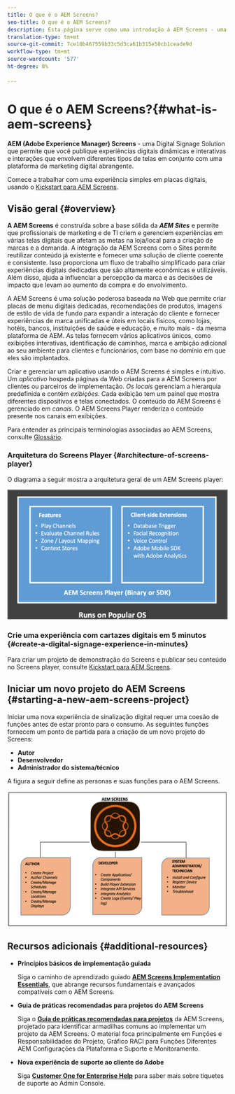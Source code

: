 ```yaml
---
title: O que é o AEM Screens?
seo-title: O que é o AEM Screens?
description: Esta página serve como uma introdução à AEM Screens - uma Digital Signage Solution que permite que você publique experiências digitais dinâmicas e interativas e interações que envolvem diferentes tipos de telas em conjunto com uma plataforma de marketing digital abrangente. Ele fornece uma visão geral da arquitetura do Screens com várias funções envolvidas no desenvolvimento do projeto.
translation-type: tm+mt
source-git-commit: 7ce10b467559b33c5d3ca61b315e50cb1ceade9d
workflow-type: tm+mt
source-wordcount: '577'
ht-degree: 8%

---
```



# O que é o AEM Screens?{#what-is-aem-screens}

**AEM (Adobe Experience Manager) Screens** - uma Digital Signage Solution que permite que você publique experiências digitais dinâmicas e interativas e interações que envolvem diferentes tipos de telas em conjunto com uma plataforma de marketing digital abrangente.

Comece a trabalhar com uma experiência simples em placas digitais, usando o [Kickstart para AEM Screens](kickstart-for-aem-screens.md).

## Visão geral {#overview}

**A AEM Screens** é construída sobre a base sólida da ***AEM Sites*** e permite que profissionais de marketing e de TI criem e gerenciem experiências em várias telas digitais que afetam as metas na loja/local para a criação de marcas e a demanda. A integração da AEM Screens com o Sites permite reutilizar conteúdo já existente e fornecer uma solução de cliente coerente e consistente. Isso proporciona um fluxo de trabalho simplificado para criar experiências digitais dedicadas que são altamente econômicas e utilizáveis. Além disso, ajuda a influenciar a percepção da marca e as decisões de impacto que levam ao aumento da compra e do envolvimento.

A AEM Screens é uma solução poderosa baseada na Web que permite criar placas de menu digitais dedicadas, recomendações de produtos, imagens de estilo de vida de fundo para expandir a interação do cliente e fornecer experiências de marca unificadas e úteis em locais físicos, como lojas, hotéis, bancos, instituições de saúde e educação, e muito mais - da mesma plataforma de AEM. As telas fornecem vários aplicativos únicos, como exibições interativas, identificação de caminhos, marca e ambição adicional ao seu ambiente para clientes e funcionários, com base no domínio em que eles são implantados.

Criar e gerenciar um aplicativo usando o AEM Screens é simples e intuitivo. Um *aplicativo* hospeda páginas da Web criadas para a AEM Screens por clientes ou parceiros de implementação. *Os locais* gerenciam a hierarquia predefinida e contêm *exibições*. Cada exibição tem um painel que mostra diferentes dispositivos e telas conectados. O conteúdo do AEM Screens é gerenciado em *canais*. O AEM Screens Player renderiza o conteúdo presente nos canais em exibições.

Para entender as principais terminologias associadas ao AEM Screens, consulte [Glossário](screens-glossary.md).

### Arquitetura do Screens Player {#architecture-of-screens-player}

O diagrama a seguir mostra a arquitetura geral de um AEM Screens player:

![chlimage_1-29](assets/chlimage_1-29.png)

### Crie uma experiência com cartazes digitais em 5 minutos {#create-a-digital-signage-experience-in-minutes}

Para criar um projeto de demonstração do Screens e publicar seu conteúdo no Screens player, consulte [Kickstart para AEM Screens](kickstart-for-aem-screens.md).

## Iniciar um novo projeto do AEM Screens {#starting-a-new-aem-screens-project}

Iniciar uma nova experiência de sinalização digital requer uma coesão de funções antes de estar pronto para o consumo. As seguintes funções fornecem um ponto de partida para a criação de um novo projeto do Screens:

* **Autor**
* **Desenvolvedor**
* **Administrador do sistema/técnico**

A figura a seguir define as personas e suas funções para o AEM Screens.

![chlimage_1-30](assets/chlimage_1-30.png)


## Recursos adicionais {#additional-resources}

* **Princípios básicos de implementação guiada**

   Siga o caminho de aprendizado guiado **[AEM Screens Implementation Essentials](https://guided.adobe.com/?launch=AEM-7a#recommended/solutions/experience-manager)**, que abrange recursos fundamentais e avançados compatíveis com o AEM Screens.

* **Guia de práticas recomendadas para projetos do AEM Screens**

   Siga o **[Guia de práticas recomendadas para projetos](https://docs.adobe.com/content/help/en/experience-manager-screens/using/about-guide.html)** da AEM Screens, projetado para identificar armadilhas comuns ao implementar um projeto da AEM Screens. O material foca principalmente em Funções e Responsabilidades do Projeto, Gráfico RACI para Funções Diferentes AEM Configurações da Plataforma e Suporte e Monitoramento.

* **Nova experiência de suporte ao cliente do Adobe**

   Siga **[Customer One for Enterprise Help](https://docs.adobe.com/content/help/en/customer-one/using/home.htmlhome.html#)** para saber mais sobre tíquetes de suporte ao Admin Console.
